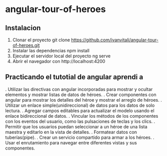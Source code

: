 # angular-tour-of-heroes

## Instalacion
1. Clonar el proyecto
    git clone https://github.com/ivanvitali/angular-tour-of-heroes.git
2. Instalar las dependencias
    npm install
3. Ejecutar el servidor local del proyecto
    ng serve
4. Abrir el navegador con http://localhost:4200

## Practicando el tutotial de angular aprendi a
. Utilizar las directivas con angular incorporadas para mostrar y ocultar elementos y mostrar listas de datos de héroes.
. Crear componentes con angular para mostrar los detalles del héroe y mostrar el arreglo de héroes.
. Utilizar un enlace simple(unidireccional) de datos para los datos de solo lectura.
. Agregar campos editables para actualizar el modelo usando el enlace bidireccional de datos.
. Vincular los métodos de los componentes con los eventos del usuario, como las pulsaciones de teclas y los clics.
. Permitir que los usuarios puedan seleccionar a un héroe de una lista maestra y edítarlo en la vista de detalles.
. Formatear datos con tuberías(pipe).
. Crear un servicio compartido para armar a los héroes.
. Usar el enrutamiento para navegar entre diferentes vistas y sus componentes.
